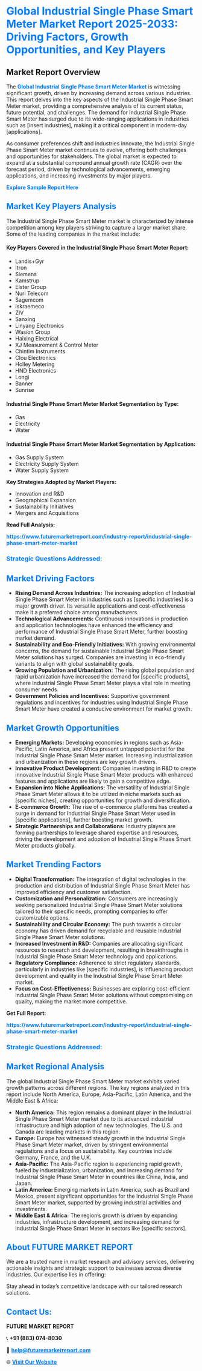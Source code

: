 <h1 style="color: #007BFF;">Global Industrial Single Phase Smart Meter Market Report 2025-2033: Driving Factors, Growth Opportunities, and Key Players</h1>

<section id="overview">
<h2>Market Report Overview</h2>
<p>The <a href="https://www.futuremarketreport.com/industry-report/industrial-single-phase-smart-meter-market" style="color: #007BFF; text-decoration: none;"><strong>Global Industrial Single Phase Smart Meter Market</strong></a> is witnessing significant growth, driven by increasing demand across various industries. This report delves into the key aspects of the Industrial Single Phase Smart Meter market, providing a comprehensive analysis of its current status, future potential, and challenges. The demand for Industrial Single Phase Smart Meter has surged due to its wide-ranging applications in industries such as [insert industries], making it a critical component in modern-day [applications].</p>
<p>As consumer preferences shift and industries innovate, the Industrial Single Phase Smart Meter market continues to evolve, offering both challenges and opportunities for stakeholders. The global market is expected to expand at a substantial compound annual growth rate (CAGR) over the forecast period, driven by technological advancements, emerging applications, and increasing investments by major players.</p>
</section>

<section id="overview">
<p><a href="https://www.futuremarketreport.com/request-sample/reportId=40524" style="color: #007BFF; text-decoration: none;"><strong>Explore Sample Report Here</strong></a></p>
</section>

<section id="key-players">
<h2 style="color: #007BFF;">Market Key Players Analysis</h2>
<p>The Industrial Single Phase Smart Meter market is characterized by intense competition among key players striving to capture a larger market share. Some of the leading companies in the market include:</p>
<h4>Key Players Covered in the Industrial Single Phase Smart Meter Report:</h4>
<ul><li>Landis+Gyr</li><li>Itron</li><li>Siemens</li><li>Kamstrup</li><li>Elster Group</li><li>Nuri Telecom</li><li>Sagemcom</li><li>Iskraemeco</li><li>ZIV</li><li>Sanxing</li><li>Linyang Electronics</li><li>Wasion Group</li><li>Haixing Electrical</li><li>XJ Measurement &amp; Control Meter</li><li>Chintim Instruments</li><li>Clou Electronics</li><li>Holley Metering</li><li>HND Electronics</li><li>Longi</li><li>Banner</li><li>Sunrise</li></ul>
<h4>Industrial Single Phase Smart Meter Market Segmentation by Type:</h4>
<ul><li>Gas</li><li>Electricity</li><li>Water</li></ul>

<h4>Industrial Single Phase Smart Meter Market Segmentation by Application:</h4>
<ul><li>Gas Supply System</li><li>Electricity Supply System</li><li>Water Supply System</li></ul>
<p><strong>Key Strategies Adopted by Market Players:</strong></p>
<ul>
<li>Innovation and R&D</li>
<li>Geographical Expansion</li>
<li>Sustainability Initiatives</li>
<li>Mergers and Acquisitions</li>
</ul>
</section>

<section>
<p><strong>Read Full Analysis: </strong></p><a href="https://www.futuremarketreport.com/industry-report/industrial-single-phase-smart-meter-market" style="color: #007BFF; text-decoration: none;"><strong>https://www.futuremarketreport.com/industry-report/industrial-single-phase-smart-meter-market</strong></a>
<h3 style="color: #007BFF;">Strategic Questions Addressed:</h3>
</section>

<section id="driving-factors">
<h2 style="color: #007BFF;">Market Driving Factors</h2>
<ul>
<li><strong>Rising Demand Across Industries:</strong> The increasing adoption of Industrial Single Phase Smart Meter in industries such as [specific industries] is a major growth driver. Its versatile applications and cost-effectiveness make it a preferred choice among manufacturers.</li>
<li><strong>Technological Advancements:</strong> Continuous innovations in production and application technologies have enhanced the efficiency and performance of Industrial Single Phase Smart Meter, further boosting market demand.</li>
<li><strong>Sustainability and Eco-Friendly Initiatives:</strong> With growing environmental concerns, the demand for sustainable Industrial Single Phase Smart Meter solutions has surged. Companies are investing in eco-friendly variants to align with global sustainability goals.</li>
<li><strong>Growing Population and Urbanization:</strong> The rising global population and rapid urbanization have increased the demand for [specific products], where Industrial Single Phase Smart Meter plays a vital role in meeting consumer needs.</li>
<li><strong>Government Policies and Incentives:</strong> Supportive government regulations and incentives for industries using Industrial Single Phase Smart Meter have created a conducive environment for market growth.</li>
</ul>
</section>

<section id="growth-opportunities">
<h2 style="color: #007BFF;">Market Growth Opportunities</h2>
<ul>
<li><strong>Emerging Markets:</strong> Developing economies in regions such as Asia-Pacific, Latin America, and Africa present untapped potential for the Industrial Single Phase Smart Meter market. Increasing industrialization and urbanization in these regions are key growth drivers.</li>
<li><strong>Innovative Product Development:</strong> Companies investing in R&D to create innovative Industrial Single Phase Smart Meter products with enhanced features and applications are likely to gain a competitive edge.</li>
<li><strong>Expansion into Niche Applications:</strong> The versatility of Industrial Single Phase Smart Meter allows it to be utilized in niche markets such as [specific niches], creating opportunities for growth and diversification.</li>
<li><strong>E-commerce Growth:</strong> The rise of e-commerce platforms has created a surge in demand for Industrial Single Phase Smart Meter used in [specific applications], further boosting market growth.</li>
<li><strong>Strategic Partnerships and Collaborations:</strong> Industry players are forming partnerships to leverage shared expertise and resources, driving the development and adoption of Industrial Single Phase Smart Meter products globally.</li>
</ul>
</section>

<section id="trending-factors">
<h2 style="color: #007BFF;">Market Trending Factors</h2>
<ul>
<li><strong>Digital Transformation:</strong> The integration of digital technologies in the production and distribution of Industrial Single Phase Smart Meter has improved efficiency and customer satisfaction.</li>
<li><strong>Customization and Personalization:</strong> Consumers are increasingly seeking personalized Industrial Single Phase Smart Meter solutions tailored to their specific needs, prompting companies to offer customizable options.</li>
<li><strong>Sustainability and Circular Economy:</strong> The push towards a circular economy has driven demand for recyclable and reusable Industrial Single Phase Smart Meter solutions.</li>
<li><strong>Increased Investment in R&D:</strong> Companies are allocating significant resources to research and development, resulting in breakthroughs in Industrial Single Phase Smart Meter technology and applications.</li>
<li><strong>Regulatory Compliance:</strong> Adherence to strict regulatory standards, particularly in industries like [specific industries], is influencing product development and quality in the Industrial Single Phase Smart Meter market.</li>
<li><strong>Focus on Cost-Effectiveness:</strong> Businesses are exploring cost-efficient Industrial Single Phase Smart Meter solutions without compromising on quality, making the market more competitive.</li>
</ul>
</section>

<section>
<p><strong>Get Full Report: </strong></p><a href="https://www.futuremarketreport.com/industry-report/industrial-single-phase-smart-meter-market" style="color: #007BFF; text-decoration: none;"><strong>https://www.futuremarketreport.com/industry-report/industrial-single-phase-smart-meter-market</strong></a>
<h3 style="color: #007BFF;">Strategic Questions Addressed:</h3>
</section>


<section id="regional-analysis">
<h2 style="color: #007BFF;">Market Regional Analysis</h2>
<p>The global Industrial Single Phase Smart Meter market exhibits varied growth patterns across different regions. The key regions analyzed in this report include North America, Europe, Asia-Pacific, Latin America, and the Middle East & Africa:</p>
<ul>
<li><strong>North America:</strong> This region remains a dominant player in the Industrial Single Phase Smart Meter market due to its advanced industrial infrastructure and high adoption of new technologies. The U.S. and Canada are leading markets in this region.</li>
<li><strong>Europe:</strong> Europe has witnessed steady growth in the Industrial Single Phase Smart Meter market, driven by stringent environmental regulations and a focus on sustainability. Key countries include Germany, France, and the U.K.</li>
<li><strong>Asia-Pacific:</strong> The Asia-Pacific region is experiencing rapid growth, fueled by industrialization, urbanization, and increasing demand for Industrial Single Phase Smart Meter in countries like China, India, and Japan.</li>
<li><strong>Latin America:</strong> Emerging markets in Latin America, such as Brazil and Mexico, present significant opportunities for the Industrial Single Phase Smart Meter market, supported by growing industrial activities and investments.</li>
<li><strong>Middle East & Africa:</strong> The region’s growth is driven by expanding industries, infrastructure development, and increasing demand for Industrial Single Phase Smart Meter in sectors like [specific sectors].</li>
</ul>
</section>

<footer>
<h2 style="color: #007BFF;">About FUTURE MARKET REPORT</h2>
<p>We are a trusted name in market research and advisory services, delivering actionable insights and strategic support to businesses across diverse industries. Our expertise lies in offering:</p>

<p>Stay ahead in today’s competitive landscape with our tailored research solutions.</p>

<h2 style="color: #007BFF;">Contact Us:</h2>
<p><strong>FUTURE MARKET REPORT</strong></p>
<p>📞 <strong>+91 (883) 074-8030</strong></p>
<p>📧 <strong><a href="mailto:help@futuremarketreport.com" style="color: #007BFF;">help@futuremarketreport.com</a></strong></p>
<p>🌐 <strong><a href="https://www.futuremarketreport.com/" style="color: #007BFF;">Visit Our Website</a></strong></p>
</footer>